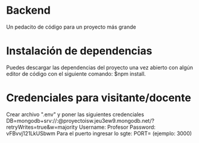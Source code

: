 # Backend
Un pedacito de código para un proyecto más grande

# Instalación de dependencias
Puedes descargar las dependencias del proyecto una vez abierto con algún editor de código con el siguiente comando:
$npm install.

# Credenciales para visitante/docente
Crear archivo ".env" y poner las siguientes credenciales
DB=mongodb+srv://<Username>:<Password>@proyectoisw.jeu3ew9.mongodb.net/?retryWrites=true&w=majority
Username: Profesor
Password: vFBvvj121LkUSbwm
Para el puerto ingresar lo sgte:
PORT= (ejemplo: 3000)